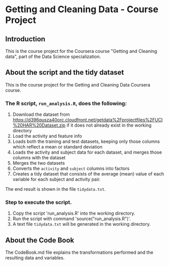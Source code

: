 # Getting and Cleaning Data - Course Project

## Introduction
This is the course project for the Coursera course "Getting and Cleaning data", part of the Data Science specialization.

## About the script and the tidy dataset
This is the course project for the Getting and Cleaning Data Coursera course.

### The R script, `run_analysis.R`, does the following:
1. Download the dataset from https://d396qusza40orc.cloudfront.net/getdata%2Fprojectfiles%2FUCI%20HAR%20Dataset.zip if it does not already exist in the working directory
2. Load the activity and feature info
3. Loads both the training and test datasets, keeping only those columns which reflect a mean or standard deviation
4. Loads the activity and subject data for each dataset, and merges those columns with the dataset
5. Merges the two datasets
6. Converts the `activity` and `subject` columns into factors
7. Creates a tidy dataset that consists of the average (mean) value of each variable for each subject and activity pair.

The end result is shown in the file `tidydata.txt`.

### Step to execute the script.
1. Copy the script 'run_analysis.R' into the working directory.
2. Run the script with command 'source("run_analysis.R")'.
3. A text file `tidydata.txt` will be generated in the working directory.

## About the Code Book
The CodeBook.md file explains the transformations performed and the resulting data and variables.